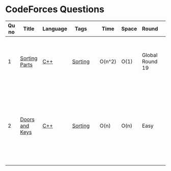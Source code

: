 
# CodeForces Questions

| Qu no | Title       |  Language   | Tags |      | Time   | Space  | Round  |     | Approach    | 
| --    | ----------- | ----------- | ---  | ---- | -----  |  ---   | ----------- | --- | ----------- |
| 1    |[Sorting Parts](https://codeforces.com/contest/1637/problem/A)| [C++](https://github.com/Shreya2803/Code-Insight/blob/main/CodeForces/Sorting/C%2B%2B/Sorting%20Parts.cpp)|[Sorting](./Sorting/Sorting_README.md)||O(n^2)|O(1)|Global Round 19| |<ol><li>Check If array sorted then-"NO"; else:"YES"</li></ol> |
 | 2    | [Doors and Keys](https://codeforces.com/contest/1644/problem/A)   |[C++](https://github.com/C-a-thing/Code-Insight/blob/main/CodeForces/String/C%2B%2B/Doors%20and%20Keys.cpp) |[Sorting](./String/String.md)|     |O(n) | O(n)      | Easy      | |<li>Iterate over string </li><li> store the index of each character in variables</li><li>if the index value of door variable is less than key variable then print **"NO"** </li>|

